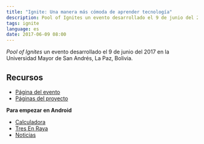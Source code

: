 ```yaml
---
title: "Ignite: Una manera más cómoda de aprender tecnología"
description: Pool of Ignites un evento desarrollado el 9 de junio del 2017 en la Universidad Mayor de San Andrés, La Paz, Bolivia.
tags: ignite
language: es
date: 2017-06-09 08:00
---
```


_Pool of Ignites_ un evento desarrollado el 9 de junio del 2017 en la Universidad Mayor de San Andrés, La Paz, Bolivia.

<script async class="speakerdeck-embed" data-id="50bdbd12e7e742f297d6402211e7b9fe" data-ratio="1.77777777777778" src="//speakerdeck.com/assets/embed.js"></script>

## Recursos

* [Página del evento](https://www.facebook.com/events/308389276250537/permalink/311041812651950/)
* [Páginas del proyecto](/projects/angular/alvareztech-website/)

__Para empezar en Android__

* [Calculadora](/videos/android/app-calculadora)
* [Tres En Raya](/videos/android/app-tres-en-raya)
* [Noticias](/videos/android/app-noticias-asynctask)

